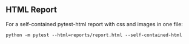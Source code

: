 ## HTML Report

For a self-contained pytest-html report with css and images in one file:

`python -m pytest --html=reports/report.html --self-contained-html`
